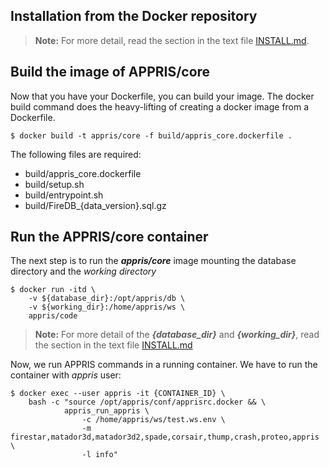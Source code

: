 Installation from the Docker repository
---------------------------------------

> __Note:__ For more detail, read the section in the text file [INSTALL.md](http://apprisws.bioinfo.cnio.es/pub/docs/INSTALL.md).

Build the image of APPRIS/core
------------------------------
Now that you have your Dockerfile, you can build your image. The docker build command does the heavy-lifting of creating a docker image from a Dockerfile.

```
$ docker build -t appris/core -f build/appris_core.dockerfile .
```
The following files are required:

+ build/appris_core.dockerfile
+ build/setup.sh
+ build/entrypoint.sh
+ build/FireDB_{data_version}.sql.gz


Run the APPRIS/core container
-------------------------------
The next step is to run the *__appris/core__* image mounting the database directory and the _working directory_

```
$ docker run -itd \
    -v ${database_dir}:/opt/appris/db \
    -v ${working_dir}:/home/appris/ws \
    appris/code
```

> __Note:__ For more detail of the *__{database_dir}__* and *__{working_dir}__*, read the section in the text file [INSTALL.md](http://apprisws.bioinfo.cnio.es/pub/docs/INSTALL.md)

Now, we run APPRIS commands in a running container. We have to run the container with _appris_ user:

```
$ docker exec --user appris -it {CONTAINER_ID} \
    bash -c "source /opt/appris/conf/apprisrc.docker && \
            appris_run_appris \
                -c /home/appris/ws/test.ws.env \
                -m firestar,matador3d,matador3d2,spade,corsair,thump,crash,proteo,appris \
                -l info"
```
